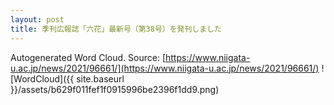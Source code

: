 ```yaml
---
layout: post
title: 季刊広報誌「六花」最新号（第38号）を発刊しました
---
```

Autogenerated Word Cloud.
Source\: [https://www.niigata-u.ac.jp/news/2021/96661/](https://www.niigata-u.ac.jp/news/2021/96661/)
![WordCloud]({{ site.baseurl }}/assets/b629f011fef1f0915996be2396f1dd9.png)